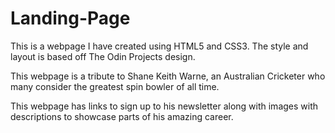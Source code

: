 # Landing-Page

This is a webpage I have created using HTML5 and CSS3. The style and layout is based off The Odin Projects design.

This webpage is a tribute to Shane Keith Warne, an Australian Cricketer who many consider the greatest spin bowler of all time. 

This webpage has links to sign up to his newsletter along with images with descriptions to showcase parts of his amazing career.
